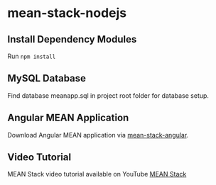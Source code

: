 # mean-stack-nodejs

## Install Dependency Modules
Run `npm install`

## MySQL Database
Find database meanapp.sql in project root folder for database setup.

## Angular MEAN Application
Download Angular MEAN application via [mean-stack-angular](https://github.com/truecodex/mean-stack-angular).

## Video Tutorial
MEAN Stack video tutorial available on YouTube [MEAN Stack](https://www.youtube.com/watch?v=zpCKT8nGnds&list=PLgOUQYMnO_SSTYLh5LfrihQOETgkepliJ)
